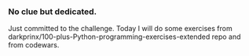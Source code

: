 ### No clue but dedicated.
Just committed to the challenge. Today I will do some exercises from 
darkprinx/100-plus-Python-programming-exercises-extended repo and from codewars.